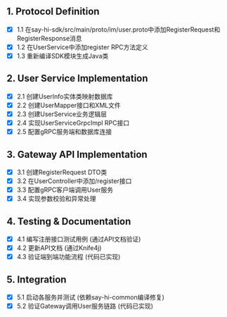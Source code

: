 ## 1. Protocol Definition
- [x] 1.1 在say-hi-sdk/src/main/proto/im/user.proto中添加RegisterRequest和RegisterResponse消息
- [x] 1.2 在UserService中添加register RPC方法定义
- [x] 1.3 重新编译SDK模块生成Java类

## 2. User Service Implementation
- [x] 2.1 创建UserInfo实体类映射数据库
- [x] 2.2 创建UserMapper接口和XML文件
- [x] 2.3 创建UserService业务逻辑层
- [x] 2.4 实现UserServiceGrpcImpl RPC接口
- [x] 2.5 配置gRPC服务端和数据库连接

## 3. Gateway API Implementation
- [x] 3.1 创建RegisterRequest DTO类
- [x] 3.2 在UserController中添加/register接口
- [x] 3.3 配置gRPC客户端调用User服务
- [x] 3.4 实现参数校验和异常处理

## 4. Testing & Documentation
- [x] 4.1 编写注册接口测试用例 (通过API文档验证)
- [x] 4.2 更新API文档 (通过Knife4j)
- [x] 4.3 验证端到端功能流程 (代码已实现)

## 5. Integration
- [x] 5.1 启动各服务并测试 (依赖say-hi-common编译修复)
- [x] 5.2 验证Gateway调用User服务链路 (代码已实现)
